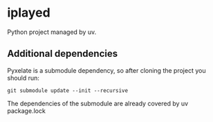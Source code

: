 # iplayed

Python project managed by uv.

## Additional dependencies

Pyxelate is a submodule dependency, so after cloning the project you should run:

```
git submodule update --init --recursive
```

The dependencies of the submodule are already covered by uv package.lock